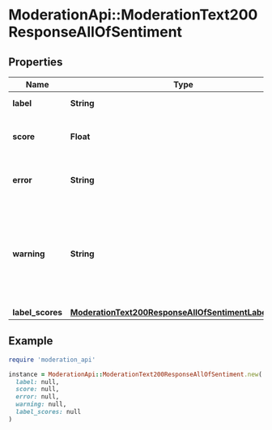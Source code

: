 # ModerationApi::ModerationText200ResponseAllOfSentiment

## Properties

| Name | Type | Description | Notes |
| ---- | ---- | ----------- | ----- |
| **label** | **String** | The label of the model | [optional] |
| **score** | **Float** | The confidence of the model | [optional] |
| **error** | **String** | Indicates an error with the model | [optional] |
| **warning** | **String** | Indicates a warning from the model, e.g. if the text is too short or long and the model might not be accurate | [optional] |
| **label_scores** | [**ModerationText200ResponseAllOfSentimentLabelScores**](ModerationText200ResponseAllOfSentimentLabelScores.md) |  | [optional] |

## Example

```ruby
require 'moderation_api'

instance = ModerationApi::ModerationText200ResponseAllOfSentiment.new(
  label: null,
  score: null,
  error: null,
  warning: null,
  label_scores: null
)
```

